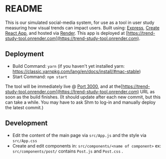 # README
This is our simulated social-media system, for use as a tool in user study measuring how visual trends can impact users. 
Built using:
[Express](https://expressjs.com), [Create React App](https://github.com/facebook/create-react-app), and hosted via [Render](https://render.com).
This app is deployed at [https://trend-study-tool.onrender.com](https://trend-study-tool.onrender.com).

## Deployment

  * Build Command: `yarn` (if you haven't yet installed yarn: https://classic.yarnpkg.com/lang/en/docs/install/#mac-stable)
  * Start Command: `npm start`

The tool will be immediately live @ [Port 3000](http://localhost:3000/), and at the[https://trend-study-tool.onrender.com](https://trend-study-tool.onrender.com) URL as soon as the build finishes. (It should update after each new commit, but this can take a while. You may have to ask Shm to log-in and manually deploy the latest commit.)

## Development 

* Edit the content of the main page via `src/App.js` and the style via `src/App.css`
* Create and edit components in: `src/components/<name of component>` ex: `src/components/post/` contains `Post.js` and `Post.css` .
